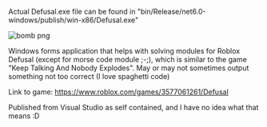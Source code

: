 Actual Defusal.exe file can be found in "bin/Release/net6.0-windows/publish/win-x86/Defusal.exe"

![bomb png](https://user-images.githubusercontent.com/104022514/202929522-c98ccd0f-d1c8-4500-bc2a-4ac071a8503c.png)


Windows forms application that helps with solving modules for Roblox Defusal (except for morse code module ;-;), which is similar to the game "Keep Talking And Nobody Explodes".
May or may not sometimes output something not too correct (I love spaghetti code)

Link to game: https://www.roblox.com/games/3577061261/Defusal

Published from Visual Studio as self contained, and I have no idea what that means :D
